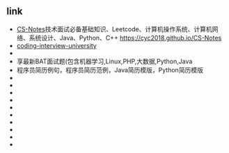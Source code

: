 

## link
- [CS-Notes](https://github.com/CyC2018/CS-Notes)技术面试必备基础知识、Leetcode、计算机操作系统、计算机网络、系统设计、Java、Python、C++ https://cyc2018.github.io/CS-Notes
- [coding-interview-university](https://github.com/jwasham/coding-interview-university)
- [](https://www.nowcoder.com/contestRoom?from=cyc_github)
- [](https://github.com/lengyue1024/BAT_interviews) 享最新BAT面试题(包含机器学习,Linux,PHP,大数据,Python,Java
- [](https://github.com/resumejob/awesome-resume)程序员简历例句，程序员简历范例，Java简历模版，Python简历模版
- []()
- []()
- []()
- []()
- []()
- []()
- []()
- []()
- []()
- []()